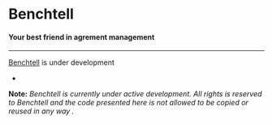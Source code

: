 # Benchtell &nbsp;

#### Your best friend in agrement management

---

[Benchtell](http://benchtell.com) is under development 

-
**Note:** *Benchtell is currently under active development. All rights is reserved to Benchtell and the code presented here is not allowed to be copied or reused in any way .*
